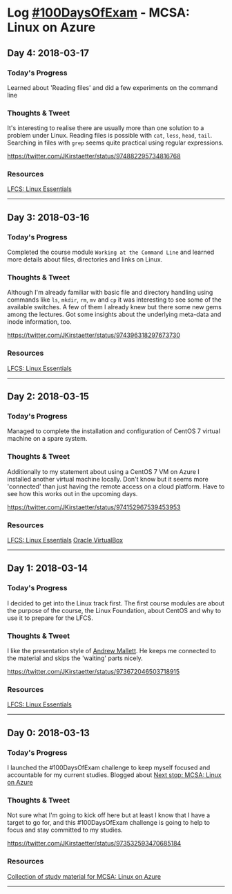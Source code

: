 # Log [#100DaysOfExam](https://www.100daysofexam.com/) - MCSA: Linux on Azure

## Day 4: 2018-03-17
### Today's Progress
Learned about 'Reading files' and did a few experiments on the command line

### Thoughts & Tweet
It's interesting to realise there are usually more than one solution to a problem under Linux. Reading files is possible with `cat`, `less`, `head`, `tail`. Searching in files with `grep` seems quite practical using regular expressions.

https://twitter.com/JKirstaetter/status/974882295734816768

### Resources
[LFCS: Linux Essentials](https://app.pluralsight.com/library/courses/lfcs-red-hat-7-essentials)

---- 
## Day 3: 2018-03-16
### Today's Progress
Completed the course module `Working at the Command Line` and learned more details about files, directories and links on Linux.

### Thoughts & Tweet
Although I'm already familiar with basic file and directory handling using commands like `ls`, `mkdir`, `rm`, `mv` and `cp` it was interesting to see some of the available switches. A few of them I already knew but there some new gems among the lectures.
Got some insights about the underlying meta-data and inode information, too.

https://twitter.com/JKirstaetter/status/974396318297673730

### Resources
[LFCS: Linux Essentials](https://app.pluralsight.com/library/courses/lfcs-red-hat-7-essentials)

---- 
## Day 2: 2018-03-15
### Today's Progress
Managed to complete the installation and configuration of CentOS 7 virtual machine on a spare system. 

### Thoughts & Tweet
Additionally to my statement about using a CentOS 7 VM on Azure I installed another virtual machine locally. Don't know but it seems more 'connected' than just having the remote access on a cloud platform. Have to see how this works out in the upcoming days.

https://twitter.com/JKirstaetter/status/974152967539453953

### Resources
[LFCS: Linux Essentials](https://app.pluralsight.com/library/courses/lfcs-red-hat-7-essentials)
[Oracle VirtualBox](https://www.virtualbox.org/)

---- 
## Day 1: 2018-03-14
### Today's Progress
I decided to get into the Linux track first. The first course modules are about the purpose of the course, the Linux Foundation, about CentOS and why to use it to prepare for the LFCS.

### Thoughts & Tweet
I like the presentation style of [Andrew Mallett](https://twitter.com/theurbanpenguin). He keeps me connected to the material and skips the 'waiting' parts nicely.

https://twitter.com/JKirstaetter/status/973672046503718915

### Resources
[LFCS: Linux Essentials](https://app.pluralsight.com/library/courses/lfcs-red-hat-7-essentials)

---- 
## Day 0: 2018-03-13
### Today's Progress
I launched the #100DaysOfExam challenge to keep myself focused and accountable for my current studies. Blogged about [Next stop: MCSA: Linux on Azure](https://jochen.kirstaetter.name/mcsa-linux-on-azure/)

### Thoughts & Tweet
Not sure what I'm going to kick off here but at least I know that I have a target to go for, and this #100DaysOfExam challenge is going to help to focus and stay committed to my studies.

https://twitter.com/JKirstaetter/status/973532593470685184

### Resources
[Collection of study material for MCSA: Linux on Azure](../resources/Microsoft/mcsa-linux-on-azure.md)

---- 